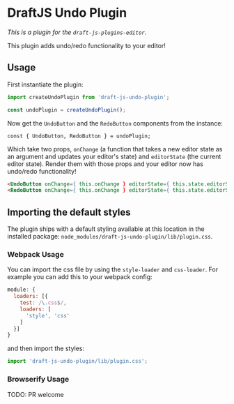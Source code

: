 # DraftJS Undo Plugin

*This is a plugin for the `draft-js-plugins-editor`.*

This plugin adds undo/redo functionality to your editor!

## Usage

First instantiate the plugin:

```js
import createUndoPlugin from 'draft-js-undo-plugin';

const undoPlugin = createUndoPlugin();
```

Now get the `UndoButton` and the `RedoButton` components from the instance:

```JS
const { UndoButton, RedoButton } = undoPlugin;
```

Which take two props, `onChange` (a function that takes a new editor state as an argument and updates your editor's state) and `editorState` (the current editor state). Render them with those props and your editor now has undo/redo functionality!

```HTML
<UndoButton onChange={ this.onChange } editorState={ this.state.editorState } />
<RedoButton onChange={ this.onChange } editorState={ this.state.editorState } />
```

## Importing the default styles

The plugin ships with a default styling available at this location in the installed package:
`node_modules/draft-js-undo-plugin/lib/plugin.css`.

### Webpack Usage

You can import the css file by using the `style-loader` and `css-loader`. For example you can add this to your webpack config:

```js
module: {
  loaders: [{
    test: /\.css$/,
    loaders: [
      'style', 'css'
    ]
  }]
}
```

and then import the styles:

```js
import 'draft-js-undo-plugin/lib/plugin.css';
```

### Browserify Usage

TODO: PR welcome
